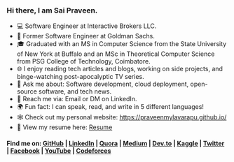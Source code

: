 ### Hi there, I am Sai Praveen.

- 💻 Software Engineer at Interactive Brokers LLC.
- 💼 Former Software Engineer at Goldman Sachs.
- 🎓 Graduated with an MS in Computer Science from the State University of New York at Buffalo and an MSc in Theoretical Computer Science from PSG College of Technology, Coimbatore.
- 🌐 I enjoy reading tech articles and blogs, working on side projects, and binge-watching post-apocalyptic TV series.
- 💬 Ask me about: Software development, cloud deployment, open-source software, and tech news.
- 📧 Reach me via: Email or DM on LinkedIn.
- 🌍 Fun fact: I can speak, read, and write in 5 different languages!
- 🕸️ Check out my personal website: https://praveenmylavarapu.github.io/
- 📄 View my resume here: [Resume](https://praveenmylavarapu.github.io/SaiPraveen_Resume.pdf)

#### Find me on: [GitHub](https://github.com/praveenmylavarapu) | [LinkedIn](https://www.linkedin.com/in/praveenmylavarapu) | [Quora](https://www.quora.com/profile/Praveen-Mylavarapu) | [Medium](https://medium.com/@praveenmylavarapu) | [Dev.to](https://dev.to/praveenmylavarapu) | [Kaggle](https://www.kaggle.com/saipraveenm) | [Twitter](https://twitter.com/saipraveenmm) | [Facebook](https://www.facebook.com/saipraveenmylavarapu) | [YouTube](https://youtube.com/c/PraveenMylavarapuSai) | [Codeforces](https://codeforces.com/profile/saipraveenmylavarapu)
